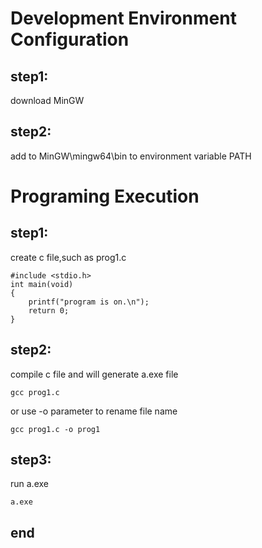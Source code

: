 # Development Environment Configuration
## step1:
download MinGW
## step2:
add to MinGW\mingw64\bin to environment variable PATH
# Programing Execution
## step1:
create c file,such as prog1.c
```
#include <stdio.h>
int main(void)
{
    printf("program is on.\n");
    return 0;
}
```
## step2:
compile c file and will generate a.exe file
```
gcc prog1.c
```
or use -o parameter to rename file name
```
gcc prog1.c -o prog1
```
## step3:
run a.exe
```
a.exe
```
## end
